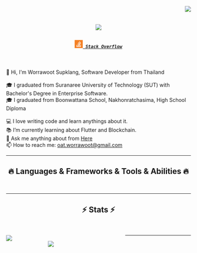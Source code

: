 
<img align="right" src="https://visitor-badge.laobi.icu/badge?page_id=worravoot31634">

<h1 align="center">
  <a href="https://git.io/typing-svg">
    <img src="http://readme-typing-svg.herokuapp.com?color=%23E66329&center=true&vCenter=true&lines=Hello+There!+%F0%9F%91%8B+I'm+Worrawoot;Nice+to+meet+you">
  </a>
</h1>

<h5 align="center">
  <code><a href="https://stackoverflow.com/users/13303368/oat" title="Stack Overflow Profile"><img width="22" src="src/img/stackoverflow.svg"> Stack Overflow</a></code>

[comment]: <> (  <code><a href="https://www.instagram.com" title="Instagram Profile"><img width="22" src="src/img/instagram.svg"> Instagram</a></code>)
</h5>
<br>
<p align="left">
  👋 Hi, I'm Worrawoot Supklang, Software Developer from Thailand
  <br>
  <br>
  🎓 I graduated from Suranaree University of Technology (SUT) with Bachelor's Degree in Enterprise Software.
  <br>
  🎓 I graduated from Boonwattana School, Nakhonratchasima, High School Diploma

  <br>
  <br>
  💻 I love writing code and learn anythings about it.
  <br>
  📚 I’m currently learning about Flutter and Blockchain.
  <br>
  💬 Ask me anything about from <a href="https://github.com/worravoot31634/Profile/issues" title="Issues">Here</a>
  <br>
  📫 How to reach me: <a href="mailto: oat.worrawoot@gmail.com">oat.worrawoot@gmail.com</a>
</p>

<hr>
<h2 align="center">🔥 Languages & Frameworks & Tools & Abilities 🔥</h2>
<br>
<p align="center">
 
</p>
<hr>

<h2 align="center">⚡ Stats ⚡</h2>
<br>
<p align=center>
  <div align=center>
    <a href="https://github.com/anuraghazra/github-readme-stats">
      <img width=325 align="left" src="https://github-readme-stats.vercel.app/api/top-langs/?username=worravoot31634&hide=c%23,powershell,Mathematica,Ruby,Objective-C,Objective-C%2b%2b,Cuda&title_color=61dafb&text_color=ffffff&icon_color=61dafb&bg_color=20232a&langs_count=8&layout=compact&border_color=61dafb&hide_border=true" />
    </a>
  </div>
</p>
<p align=center>
 <div align=center>
    <a href="https://github.com/anuraghazra/github-readme-stats" title="Go to Source">
      <img align="right" width=390 src="https://github-readme-stats.vercel.app/api?username=worravoot31634&show_icons=true&theme=react&border_color=61dafb&hide_border=true" />
    </a>
  </div>
</p>

<hr>

